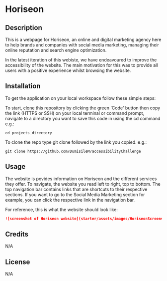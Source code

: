 # Horiseon

## Description 

This is a webpage for Horiseon, an online and digital marketing agency here to help brands and companies with social media marketing, managing their online reputation and search engine optimization.  

In the latest iteration of this webiste, we have endeavoured to improve the accessibility of the website. The main motivation for this was to provide all users with a positive experience whilst browsing  the website.

## Installation
To get the application on your local workspace follow these simple steps:

To start, clone this repository by clicking the green 'Code' button then copy the link (HTTPS or SSH)
on your local terminal or command prompt, navigate to a directory you want to save this code in using the cd command e.g.:
```
cd projects_directory
```

To clone the repo type git clone followed by the link you copied. e.g.:
```
git clone https://github.com/DumisileM/accessibilityChallenge
```




## Usage 
The website is povides information on Horiseon and the different services they offer. 
To navigate, the website you read left to right, top to bottom. The top navigation bar contains links that are shortcuts to their respective sections. 
If you want to go to the Social Media Marketing section for example, you can click the respective link in the navigation bar.      

For reference, this is what the website should look like:  

```md
![screenshot of Horiseon website](starter/assets/images/HoriseonScreenshot.png)
```


## Credits
N/A


## License
N/A
